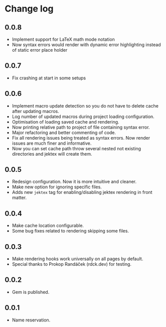 # Change log

## 0.0.8
- Implement support for LaTeX math mode notation
- Now syntax errors would render with dynamic error highlighting instead of static error place holder

## 0.0.7
- Fix crashing at start in some setups

## 0.0.6
- Implement macro update detection so you do not have to delete cache after updating macros.
- Log number of updated macros during project loading configuration.
- Optimisation of loading saved cache and rendering.
- Now printing relative path to project of file containing syntax error.
- Major refactoring and better commenting of code.
- Fix all rendering issues being treated as syntax errors. Now render issues are much finer and informative.
- Now you can set cache path throw several nested not existing directories and jektex will create them.

## 0.0.5
- Redesign configuration. Now it is more intuitive and cleaner.
- Make new option for ignoring specific files.
- Adds new `jektex` tag for enabling/disabling jektex rendering in front matter.

## 0.0.4
- Make cache location configurable.
- Some bug fixes related to rendering skipping some files.

## 0.0.3
- Make rendering hooks work universally on all pages by default.
- Special thanks to Prokop Randáček (rdck.dev) for testing.

## 0.0.2
- Gem is published.

## 0.0.1
- Name reservation.
